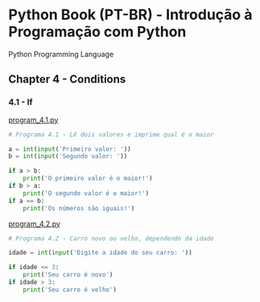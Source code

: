 # Python Book (PT-BR) - Introdução à Programação com Python

Python Programming Language

## Chapter 4 - Conditions

### 4.1 - If

[program_4.1.py](chapter_04_conditions/4.1_if/program_4.1.py)

```python
# Programa 4.1 - Lê dois valores e imprime qual é o maior

a = int(input('Primeiro valor: '))
b = int(input('Segundo valor: '))

if a > b:
    print('O primeiro valor é o maior!')
if b > a:
    print('O segundo valor é o maior!')
if a == b:
    print('Os números são iguais!')
```

[program_4.2.py](chapter_04_conditions/4.1_if/program_4.2.py)

```python
# Programa 4.2 - Carro novo ou velho, dependendo da idade

idade = int(input('Digite a idade do seu carro: '))

if idade <= 3:
    print('Seu carro é novo')
if idade > 3:
    print('Seu carro é velho')
```

